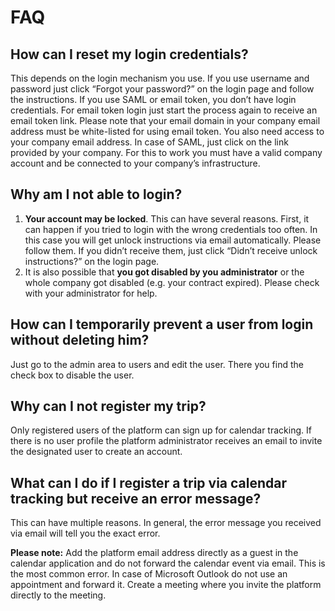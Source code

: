 # FAQ

## How can I reset my login credentials?

This depends on the login mechanism you use. If you use username and password just click “Forgot your password?” on the login page and follow the instructions. If you use SAML or email token, you don’t have login credentials. For email token login just start the process again to receive an email token link. Please note that your email domain in your company email address must be white-listed for using email token. You also need access to your company email address. In case of SAML, just click on the link provided by your company. For this to work you must have a valid company account and be connected to your company’s infrastructure.

## Why am I not able to login?

1. **Your account may be locked**. This can have several reasons. First, it can happen if you tried to login with the wrong credentials too often. In this case you will get unlock instructions via email automatically. Please follow them. If you didn’t receive them, just click “Didn’t receive unlock instructions?” on the login page.
2. It is also possible that **you got disabled by you administrator** or the whole company got disabled \(e.g. your contract expired\). Please check with your administrator for help.

## How can I temporarily prevent a user from login without deleting him?

Just go to the admin area to users and edit the user. There you find the check box to disable the user.

## Why can I not register my trip?

Only registered users of the platform can sign up for calendar tracking. If there is no user profile the platform administrator receives an email to invite the designated user to create an account.

## What can I do if I register a trip via calendar tracking but receive an error message?

This can have multiple reasons. In general, the error message you received via email will tell you the exact error.

**Please note:** Add the platform email address directly as a guest in the calendar application and do not forward the calendar event via email. This is the most common error. In case of Microsoft Outlook do not use an appointment and forward it. Create a meeting where you invite the platform directly to the meeting.

